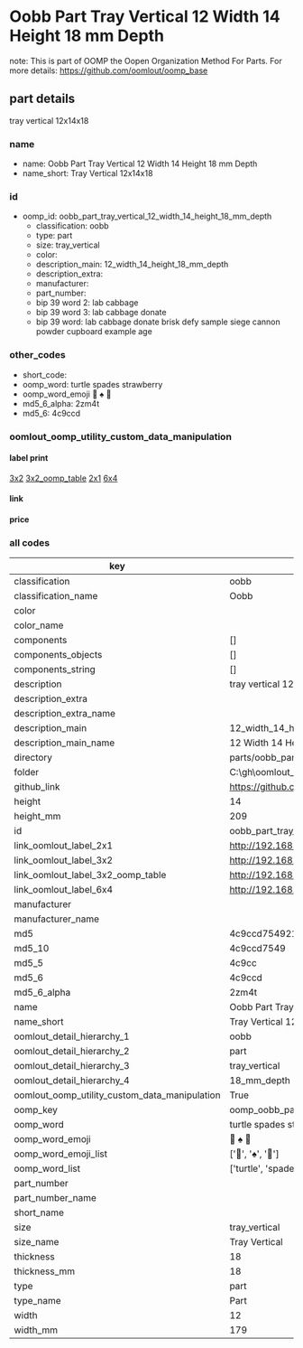 # Oobb Part Tray Vertical 12 Width 14 Height 18 mm Depth  

note: This is part of OOMP the Oopen Organization Method For Parts. For more details: https://github.com/oomlout/oomp_base

##  part details
  



tray vertical 12x14x18



### name
* name: Oobb Part Tray Vertical 12 Width 14 Height 18 mm Depth
* name_short: Tray Vertical 12x14x18 
### id
* oomp_id: oobb_part_tray_vertical_12_width_14_height_18_mm_depth
  * classification: oobb
  * type: part
  * size: tray_vertical
  * color: 
  * description_main: 12_width_14_height_18_mm_depth
  * description_extra: 
  * manufacturer: 
  * part_number: 
  * bip 39 word 2: lab cabbage
  * bip 39 word 3: lab cabbage donate
  * bip 39 word: lab cabbage donate brisk defy sample siege cannon powder cupboard example age

### other_codes
* short_code: 
* oomp_word: turtle spades strawberry
* oomp_word_emoji :turtle: :spades: :strawberry:
* md5_6_alpha: 2zm4t
* md5_6: 4c9ccd






### oomlout_oomp_utility_custom_data_manipulation
#### label print
[3x2](http://192.168.1.245:1112/?label=oomp%202zm4t)
[3x2_oomp_table](http://192.168.1.108:1112/?label=oomp%202zm4t)
[2x1](http://192.168.1.242:1112/?label=oomp%202zm4t)
[6x4](http://192.168.1.55:1112/?label=oomp%202zm4t)    

#### link

                              

#### price







### all codes 
| key | value |  
| --- | --- |  
| classification | oobb |  
| classification_name | Oobb |  
| color |  |  
| color_name |  |  
| components | [] |  
| components_objects | [] |  
| components_string | [] |  
| description | tray vertical 12x14x18 |  
| description_extra |  |  
| description_extra_name |  |  
| description_main | 12_width_14_height_18_mm_depth |  
| description_main_name | 12 Width 14 Height 18 mm Depth |  
| directory | parts/oobb_part_tray_vertical_12_width_14_height_18_mm_depth |  
| folder | C:\gh\oomlout_oobb_version_4_generated_parts\parts\oobb_part_tray_vertical_12_width_14_height_18_mm_depth |  
| github_link | https://github.com/oomlout/oomlout_oomp_part_src/tree/main/parts/oobb_part_tray_vertical_12_width_14_height_18_mm_depth |  
| height | 14 |  
| height_mm | 209 |  
| id | oobb_part_tray_vertical_12_width_14_height_18_mm_depth |  
| link_oomlout_label_2x1 | http://192.168.1.242:1112/?label=oomp%202zm4t |  
| link_oomlout_label_3x2 | http://192.168.1.245:1112/?label=oomp%202zm4t |  
| link_oomlout_label_3x2_oomp_table | http://192.168.1.108:1112/?label=oomp%202zm4t |  
| link_oomlout_label_6x4 | http://192.168.1.55:1112/?label=oomp%202zm4t |  
| manufacturer |  |  
| manufacturer_name |  |  
| md5 | 4c9ccd7549217902fc1cd1c48207ebe0 |  
| md5_10 | 4c9ccd7549 |  
| md5_5 | 4c9cc |  
| md5_6 | 4c9ccd |  
| md5_6_alpha | 2zm4t |  
| name | Oobb Part Tray Vertical 12 Width 14 Height 18 mm Depth |  
| name_short | Tray Vertical 12x14x18  |  
| oomlout_detail_hierarchy_1 | oobb |  
| oomlout_detail_hierarchy_2 | part |  
| oomlout_detail_hierarchy_3 | tray_vertical |  
| oomlout_detail_hierarchy_4 | 18_mm_depth |  
| oomlout_oomp_utility_custom_data_manipulation | True |  
| oomp_key | oomp_oobb_part_tray_vertical_12_width_14_height_18_mm_depth |  
| oomp_word | turtle spades strawberry |  
| oomp_word_emoji | :turtle: :spades: :strawberry: |  
| oomp_word_emoji_list | [':turtle:', ':spades:', ':strawberry:'] |  
| oomp_word_list | ['turtle', 'spades', 'strawberry'] |  
| part_number |  |  
| part_number_name |  |  
| short_name |  |  
| size | tray_vertical |  
| size_name | Tray Vertical |  
| thickness | 18 |  
| thickness_mm | 18 |  
| type | part |  
| type_name | Part |  
| width | 12 |  
| width_mm | 179 |  
